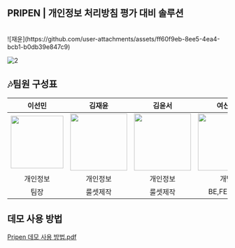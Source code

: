 ## PRIPEN | 개인정보 처리방침 평가 대비 솔루션

<br/>
![재윤](https://github.com/user-attachments/assets/ff60f9eb-8ee5-4ea4-bcb1-b0db39e847c9)

![2](https://github.com/Gaebugger/GaebuggerPR/assets/107453711/b7a8fe33-8a62-464f-a49f-fb96bcc2a231)

## :notes:팀원 구성표 

|이선민|김재윤|김윤서|여신호|송창욱|정민규|
|:---:|:---:|:---:|:---:|:---:|:---:|
|<img src="https://github.com/user-attachments/assets/3c3257f2-166b-4086-9770-5cd71598dcdd" width="120">|<img src="https://github.com/user-attachments/assets/81fd0113-a629-403a-9647-882bfe9616b8" width="130">|<img src="https://github.com/user-attachments/assets/4a926fd3-52e1-4b77-9421-65630367be98" width="130">|<img src="https://github.com/user-attachments/assets/3d555e88-0017-461c-b4a9-3aa8fcb6c7e1" width="130">|<img src="https://github.com/user-attachments/assets/76e517ea-46c2-44a1-8d7c-da166cebb98f" width="120">|<img src="https://github.com/user-attachments/assets/e9ee08d3-08e1-4b45-a3e2-21d98b9c3e6d" width="120">|
|개인정보|개인정보|개인정보|개발|개발|개발|
|팀장|룰셋제작|룰셋제작|BE,FE,Infra|LLM|Chatbot|




## 데모 사용 방법
[Pripen 데모 사용 방법.pdf](https://github.com/Gaebugger/GaebuggerPR/files/13365907/Pripen.pdf)


